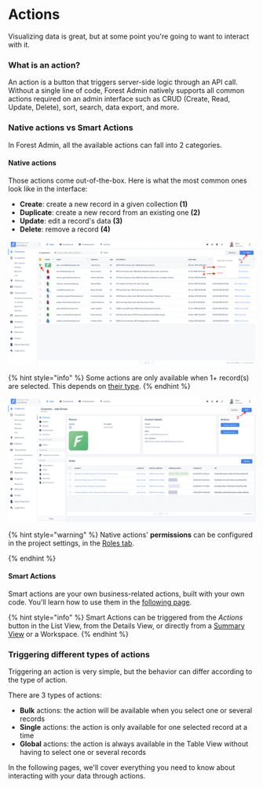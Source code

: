 # Actions

Visualizing data is great, but at some point you're going to want to interact with it.

### What is an action? <a href="#what-is-an-action" id="what-is-an-action"></a>

An action is a button that triggers server-side logic through an API call. Without a single line of code, Forest Admin natively supports all common actions required on an admin interface such as CRUD (Create, Read, Update, Delete), sort, search, data export, and more.

### Native actions vs Smart Actions

In Forest Admin, all the available actions can fall into 2 categories.

#### Native actions

Those actions come out-of-the-box. Here is what the most common ones look like in the interface:

* **Create**: create a new record in a given collection **(1)**
* **Duplicate**: create a new record from an existing one **(2)**
* **Update**: edit a record's data **(3)**
* **Delete**: remove a record **(4)**

![](<../../.gitbook/assets/2019-07-01_12.31.54.png>)

{% hint style="info" %}
Some actions are only available when 1+ record(s) are selected. This depends on [their type](./#triggering-different-types-of-actions).
{% endhint %}

![](<../../.gitbook/assets/2019-07-01_12.36.29.png>)

{% hint style="warning" %}
Native actions' **permissions** can be configured in the project settings, in the [Roles tab](../../project-settings/teams-and-users/manage-roles.md#collection-permissions-1).

{% endhint %}

#### Smart Actions

Smart actions are your own business-related actions, built with your own code. You'll learn how to use them in the [following page](create-and-manage-smart-actions.md#what-is-a-smart-action).

{% hint style="info" %}
Smart Actions can be triggered from the _Actions_ button in the List View, from the Details View, or directly from a [Summary View](../../getting-started/master-your-ui/build-a-summary-view.md#acting-on-your-data) or a Workspace.
{% endhint %}

### Triggering different types of actions

Triggering an action is very simple, but the behavior can differ according to the type of action.

There are 3 types of actions:

* **Bulk** actions: the action will be available when you select one or several records
* **Single** actions: the action is only available for one selected record at a time
* **Global** actions: the action is always available in the Table View without having to select one or several records



In the following pages, we'll cover everything you need to know about interacting with your data through actions.
